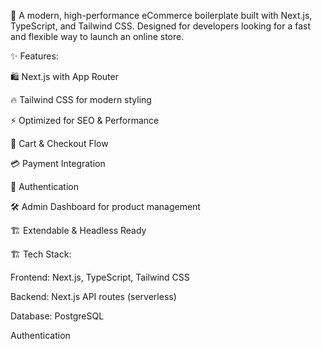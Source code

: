 🚀 A modern, high-performance eCommerce boilerplate built with Next.js, TypeScript, and Tailwind CSS. Designed for developers looking for a fast and flexible way to launch an online store.

✨ Features:

🛍️ Next.js with App Router

🔥 Tailwind CSS for modern styling

⚡ Optimized for SEO & Performance

🛒 Cart & Checkout Flow

💳 Payment Integration

🔐 Authentication

🛠️ Admin Dashboard for product management

🏗️ Extendable & Headless Ready

🏗️ Tech Stack:

Frontend: Next.js, TypeScript, Tailwind CSS

Backend: Next.js API routes (serverless)

Database: PostgreSQL

Authentication

